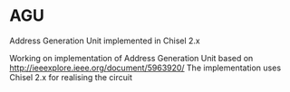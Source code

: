 # AGU
Address Generation Unit implemented in Chisel 2.x

Working on implementation of Address Generation Unit based on http://ieeexplore.ieee.org/document/5963920/
The implementation uses Chisel 2.x for realising the circuit
